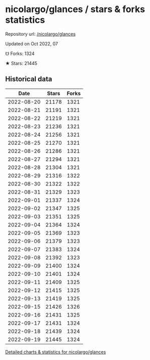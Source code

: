 # nicolargo/glances / stars & forks statistics

Repository url: [/nicolargo/glances](https://github.com/nicolargo/glances)

Updated on Oct 2022, 07

☋ Forks: 1324

★ Stars: 21445

## Historical data
| Date | Stars | Forks |
|------|-------|-------|
| 2022-08-20 | 21178 | 1321 | 
| 2022-08-21 | 21191 | 1321 | 
| 2022-08-22 | 21219 | 1321 | 
| 2022-08-23 | 21236 | 1321 | 
| 2022-08-24 | 21256 | 1321 | 
| 2022-08-25 | 21270 | 1321 | 
| 2022-08-26 | 21286 | 1321 | 
| 2022-08-27 | 21294 | 1321 | 
| 2022-08-28 | 21304 | 1321 | 
| 2022-08-29 | 21316 | 1322 | 
| 2022-08-30 | 21322 | 1322 | 
| 2022-08-31 | 21329 | 1323 | 
| 2022-09-01 | 21337 | 1324 | 
| 2022-09-02 | 21347 | 1325 | 
| 2022-09-03 | 21351 | 1325 | 
| 2022-09-04 | 21364 | 1324 | 
| 2022-09-05 | 21369 | 1323 | 
| 2022-09-06 | 21379 | 1323 | 
| 2022-09-07 | 21383 | 1324 | 
| 2022-09-08 | 21392 | 1323 | 
| 2022-09-09 | 21400 | 1324 | 
| 2022-09-10 | 21401 | 1324 | 
| 2022-09-11 | 21409 | 1325 | 
| 2022-09-12 | 21415 | 1325 | 
| 2022-09-13 | 21419 | 1325 | 
| 2022-09-15 | 21426 | 1326 | 
| 2022-09-16 | 21431 | 1325 | 
| 2022-09-17 | 21431 | 1324 | 
| 2022-09-18 | 21439 | 1324 | 
| 2022-09-19 | 21445 | 1324 | 


[Detailed charts & statistics for nicolargo/glances](https://reviewgithub.com/rep/nicolargo/glances)
